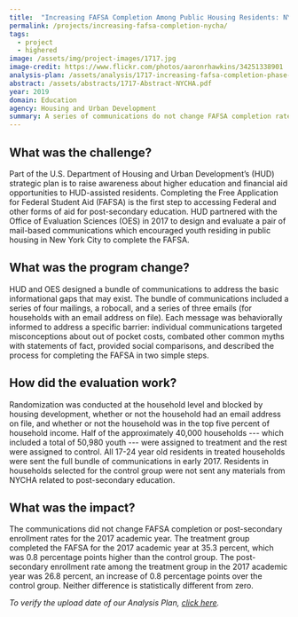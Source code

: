 ```yaml
---
title:  "Increasing FAFSA Completion Among Public Housing Residents: NYCHA"
permalink: /projects/increasing-fafsa-completion-nycha/
tags: 
  - project  
  - highered
image: /assets/img/project-images/1717.jpg  
image-credit: https://www.flickr.com/photos/aaronrhawkins/34251338901
analysis-plan: /assets/analysis/1717-increasing-fafsa-completion-phase-2.pdf
abstract: /assets/abstracts/1717-Abstract-NYCHA.pdf
year: 2019  
domain: Education
agency: Housing and Urban Development
summary: A series of communications do not change FAFSA completion rates
---
```

## What was the challenge?

Part of the U.S. Department of Housing and Urban Development’s (HUD) strategic plan is to raise awareness about higher education and financial aid opportunities to HUD-assisted residents. Completing the Free Application for Federal Student Aid (FAFSA) is the first step to accessing Federal and other forms of aid for post-secondary education. HUD partnered with the Office of Evaluation Sciences (OES) in 2017 to design and evaluate a pair of mail-based communications which encouraged youth residing in public housing in New York City to complete the FAFSA.

## What was the program change?

HUD and OES designed a bundle of communications to address the basic informational gaps that may exist. The bundle of communications included  a series of four mailings, a robocall, and a series of three emails (for households with an email address on file). Each message was behaviorally informed to address a specific barrier: individual communications targeted misconceptions about out of pocket costs, combated other common myths with statements of fact, provided social comparisons, and described the process for completing the FAFSA in two simple steps.

## How did the evaluation work?

Randomization was conducted at the household level and blocked by housing development, whether or not the household had an email address on file, and whether or not the household was in the top five percent of household income. Half of the approximately 40,000 households --- which included a total of 50,980 youth --- were assigned to treatment and the rest were assigned to control. All 17-24 year old residents in treated households were sent the full bundle of communications in early 2017. Residents in households selected for the control group were not sent any materials from NYCHA related to post-secondary education.

## What was the impact?

The communications did not change FAFSA completion or post-secondary enrollment rates for the 2017 academic year. The treatment group completed the FAFSA for the 2017 academic year at 35.3 percent, which was 0.8 percentage points higher than the control group. The post-secondary enrollment rate among the treatment group in the 2017 academic year was 26.8 percent, an increase of 0.8 percentage points over the control group. Neither difference is statistically different from zero. 

<i>To verify the upload date of our Analysis Plan, <a href="https://github.com/gsa-oes/office-of-evaluation-sciences/commits/master/assets/analysis/1717-increasing-fafsa-completion-phase-2.pdf">click here</a>.</i>
